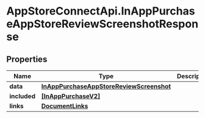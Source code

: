 # AppStoreConnectApi.InAppPurchaseAppStoreReviewScreenshotResponse

## Properties

Name | Type | Description | Notes
------------ | ------------- | ------------- | -------------
**data** | [**InAppPurchaseAppStoreReviewScreenshot**](InAppPurchaseAppStoreReviewScreenshot.md) |  | 
**included** | [**[InAppPurchaseV2]**](InAppPurchaseV2.md) |  | [optional] 
**links** | [**DocumentLinks**](DocumentLinks.md) |  | 


